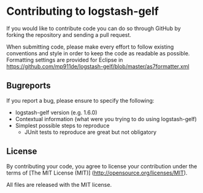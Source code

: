 # Contributing to logstash-gelf

If you would like to contribute code you can do so through GitHub by forking the repository and sending a pull request.

When submitting code, please make every effort to follow existing conventions and style in order to keep the code as readable as possible.
Formatting settings are provided for Eclipse in https://github.com/mp911de/logstash-gelf/blob/master/as7formatter.xml

## Bugreports

If you report a bug, please ensure to specify the following:

* logstash-gelf version (e.g. 1.6.0)
* Contextual information (what were you trying to do using logstash-gelf)
* Simplest possible steps to reproduce
   * JUnit tests to reproduce are great but not obligatory

## License

By contributing your code, you agree to license your contribution under the terms of [The MIT License (MIT)] (http://opensource.org/licenses/MIT).

All files are released with the MIT license.